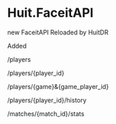 # Huit.FaceitAPI
new FaceitAPI Reloaded by HuitDR

Added 

/players

/players/{player_id}

/players/{game}&{game_player_id}

/players/{player_id}/history

/matches/{match_id}/stats
